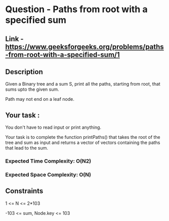 # Question - Paths from root with a specified sum

## Link - https://www.geeksforgeeks.org/problems/paths-from-root-with-a-specified-sum/1

## Description

Given a Binary tree and a sum S, print all the paths, starting from root, that sums upto the given sum. 

Path may not end on a leaf node.

## Your task :
You don't have to read input or print anything. 

Your task is to complete the function printPaths() that takes the root of the tree and sum as input and returns a vector of vectors containing the paths that lead to the sum.
 
### Expected Time Complexity: O(N2)

### Expected Space Complexity: O(N)
 
## Constraints

1 <= N <= 2*103

-103 <= sum, Node.key <= 103
